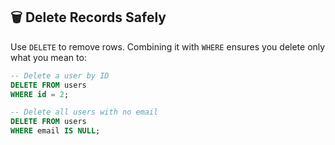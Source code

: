 ## 🗑️ Delete Records Safely
Use `DELETE` to remove rows. Combining it with `WHERE` ensures you delete only what you mean to:

```sql
-- Delete a user by ID
DELETE FROM users
WHERE id = 2;

-- Delete all users with no email
DELETE FROM users
WHERE email IS NULL;
```